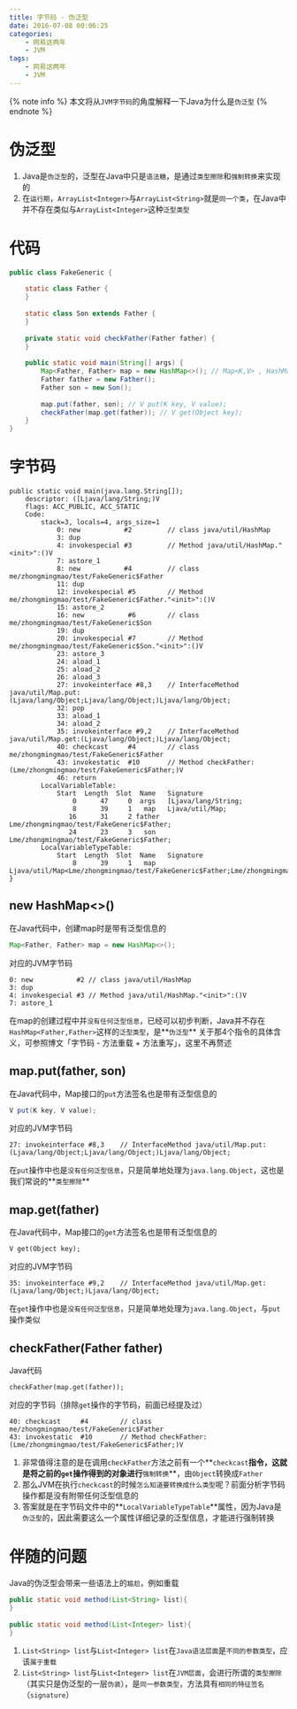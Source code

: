```yaml
---
title: 字节码 - 伪泛型
date: 2016-07-08 00:06:25
categories:
    - 网易这两年
    - JVM
tags:
    - 网易这两年
    - JVM
---
```


{% note info %}
本文将从`JVM字节码`的角度解释一下Java为什么是`伪泛型`
{% endnote %}

<!-- more -->

# 伪泛型
1. Java是`伪泛型`的，泛型在Java中只是`语法糖`，是通过`类型擦除`和`强制转换`来实现的
2. 在`运行期`，`ArrayList<Integer>`与`ArrayList<String>`就是`同一个类`，在Java中并不存在类似与`ArrayList<Integer>`这种`泛型类型`

# 代码
```Java
public class FakeGeneric {
    
    static class Father {
    }
    
    static class Son extends Father {
    }
    
    private static void checkFather(Father father) {
    }
    
    public static void main(String[] args) {
        Map<Father, Father> map = new HashMap<>(); // Map<K,V> , HashMap<K,V>
        Father father = new Father();
        Father son = new Son();
        
        map.put(father, son); // V put(K key, V value);
        checkFather(map.get(father)); // V get(Object key);
    }
}
```

# 字节码
```
public static void main(java.lang.String[]);
    descriptor: ([Ljava/lang/String;)V
    flags: ACC_PUBLIC, ACC_STATIC
    Code:
        stack=3, locals=4, args_size=1
            0: new           #2         // class java/util/HashMap
            3: dup
            4: invokespecial #3         // Method java/util/HashMap."<init>":()V
            7: astore_1
            8: new           #4         // class me/zhongmingmao/test/FakeGeneric$Father
            11: dup
            12: invokespecial #5        // Method me/zhongmingmao/test/FakeGeneric$Father."<init>":()V
            15: astore_2
            16: new           #6        // class me/zhongmingmao/test/FakeGeneric$Son
            19: dup
            20: invokespecial #7        // Method me/zhongmingmao/test/FakeGeneric$Son."<init>":()V
            23: astore_3
            24: aload_1
            25: aload_2
            26: aload_3
            27: invokeinterface #8,3    // InterfaceMethod java/util/Map.put:(Ljava/lang/Object;Ljava/lang/Object;)Ljava/lang/Object;
            32: pop
            33: aload_1
            34: aload_2
            35: invokeinterface #9,2    // InterfaceMethod java/util/Map.get:(Ljava/lang/Object;)Ljava/lang/Object;
            40: checkcast     #4        // class me/zhongmingmao/test/FakeGeneric$Father
            43: invokestatic  #10       // Method checkFather:(Lme/zhongmingmao/test/FakeGeneric$Father;)V
            46: return
        LocalVariableTable:
            Start  Length  Slot  Name   Signature
                0      47     0  args   [Ljava/lang/String;
                8      39     1   map   Ljava/util/Map;
               16      31     2 father   Lme/zhongmingmao/test/FakeGeneric$Father;
               24      23     3   son   Lme/zhongmingmao/test/FakeGeneric$Father;
        LocalVariableTypeTable:
            Start  Length  Slot  Name   Signature
                8      39     1   map   Ljava/util/Map<Lme/zhongmingmao/test/FakeGeneric$Father;Lme/zhongmingmao/test/FakeGeneric$Father;>;
}
```

## new HashMap<>()
在Java代码中，创建map时是带有泛型信息的
```Java
Map<Father, Father> map = new HashMap<>(); 
```
对应的JVM字节码
```
0: new           #2 // class java/util/HashMap
3: dup
4: invokespecial #3 // Method java/util/HashMap."<init>":()V
7: astore_1
```
在map的创建过程中并`没有任何泛型信息`，已经可以初步判断，Java并不存在`HashMap<Father,Father>`这样的`泛型类型`，是**`伪泛型`**
关于那4个指令的具体含义，可参照博文「字节码 - 方法重载 + 方法重写」，这里不再赘述

## map.put(father, son)
在Java代码中，Map接口的`put`方法签名也是带有泛型信息的
```Java
V put(K key, V value);
```
对应的JVM字节码
```
27: invokeinterface #8,3    // InterfaceMethod java/util/Map.put:(Ljava/lang/Object;Ljava/lang/Object;)Ljava/lang/Object;
```
在`put`操作中也是`没有任何泛型信息`，只是简单地处理为`java.lang.Object`，这也是我们常说的**`类型擦除`**

## map.get(father)
在Java代码中，Map接口的`get`方法签名也是带有泛型信息的
```
V get(Object key);
```
对应的JVM字节码
```
35: invokeinterface #9,2    // InterfaceMethod java/util/Map.get:(Ljava/lang/Object;)Ljava/lang/Object;
```
在`get`操作中也是`没有任何泛型信息`，只是简单地处理为`java.lang.Object`，与`put`操作类似

## checkFather(Father father)
Java代码
```
checkFather(map.get(father));
```
对应的字节码（排除`get`操作的字节码，前面已经提及过）
```
40: checkcast     #4        // class me/zhongmingmao/test/FakeGeneric$Father
43: invokestatic  #10       // Method checkFather:(Lme/zhongmingmao/test/FakeGeneric$Father;)V
```
1. 非常值得注意的是在调用`checkFather`方法之前有一个**`checkcast`**指令，这就是将之前的`get`操作得到的对象进行**`强制转换`**，由`Object`转换成`Father`
2. 那么JVM在执行`checkcast`的时候`怎么知道要转换成什么类型`呢？前面分析字节码操作都是没有附带任何泛型信息的
3. 答案就是在字节码文件中的**`LocalVariableTypeTable`**属性，因为Java是`伪泛型`的，因此需要这么一个属性详细记录的泛型信息，才能进行强制转换


# 伴随的问题
Java的伪泛型会带来一些语法上的`尴尬`，例如重载
```Java
public static void method(List<String> list){ 
}
    
public static void method(List<Integer> list){
}
```
1. `List<String> list`与`List<Integer> list`在`Java语法层面`是`不同的参数类型`，应该`属于重载`
2. `List<String> list`与`List<Integer> list`在`JVM层面`，会进行所谓的`类型擦除`（其实只是伪泛型的一层`伪装`），是`同一参数类型`，方法具有`相同的特征签名`（`signature`）


<!-- indicate-the-source -->


